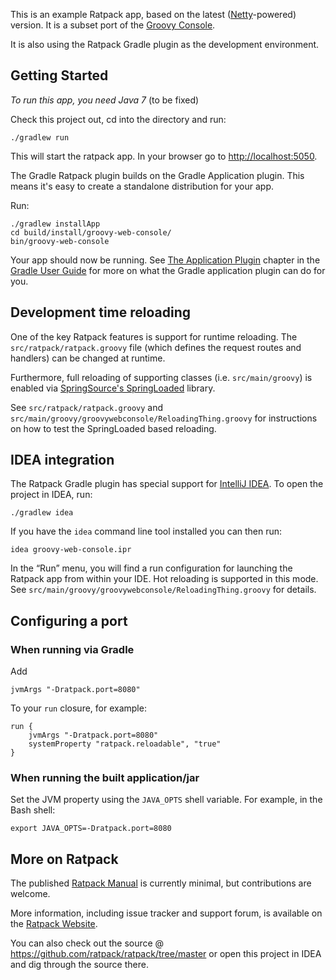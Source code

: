 This is an example Ratpack app, based on the latest ([Netty](http://netty.io)-powered) version. It is a subset port of the [Groovy Console](http://groovyconsole.appspot.com/).

It is also using the Ratpack Gradle plugin as the development environment.

## Getting Started

*To run this app, you need Java 7* (to be fixed)

Check this project out, cd into the directory and run:

    ./gradlew run

This will start the ratpack app. In your browser go to <http://localhost:5050>.

The Gradle Ratpack plugin builds on the Gradle Application plugin. This means it's easy to create a standalone
distribution for your app.

Run:

    ./gradlew installApp
    cd build/install/groovy-web-console/
    bin/groovy-web-console

Your app should now be running. See [The Application Plugin](http://gradle.org/docs/current/userguide/application_plugin.html) chapter in the [Gradle User Guide](http://www.gradle.org/docs/current/userguide/userguide.html) for more on what
the Gradle application plugin can do for you.

## Development time reloading

One of the key Ratpack features is support for runtime reloading. The `src/ratpack/ratpack.groovy` file (which defines
the request routes and handlers) can be changed at runtime.

Furthermore, full reloading of supporting classes (i.e. `src/main/groovy`) is enabled via
[SpringSource's SpringLoaded](https://github.com/SpringSource/spring-loaded) library.

See `src/ratpack/ratpack.groovy` and `src/main/groovy/groovywebconsole/ReloadingThing.groovy` for instructions on how to test
the SpringLoaded based reloading.

## IDEA integration

The Ratpack Gradle plugin has special support for [IntelliJ IDEA](http://www.jetbrains.com/idea/download/). To open the project in IDEA, run:

    ./gradlew idea

If you have the `idea` command line tool installed you can then run:

    idea groovy-web-console.ipr

In the “Run” menu, you will find a run configuration for launching the Ratpack app from within your IDE. Hot reloading
is supported in this mode. See `src/main/groovy/groovywebconsole/ReloadingThing.groovy` for details.

## Configuring a port

### When running via Gradle

Add

    jvmArgs "-Dratpack.port=8080"

To your ```run``` closure, for example:

    run {
        jvmArgs "-Dratpack.port=8080"
        systemProperty "ratpack.reloadable", "true"
    }

### When running the built application/jar

Set the JVM property using the ```JAVA_OPTS``` shell variable.  For example, in the Bash shell:

    export JAVA_OPTS=-Dratpack.port=8080

## More on Ratpack

The published [Ratpack Manual](http://www.ratpack-framework.org/manual/snapshot/) is currently minimal, but contributions are welcome.

More information, including issue tracker and support forum, is available on the [Ratpack Website](http://www.ratpack-framework.org).

You can also check out the source @ https://github.com/ratpack/ratpack/tree/master or open this project in IDEA and
dig through the source there.
